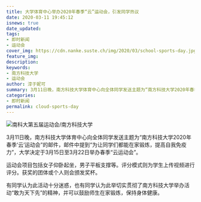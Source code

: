 ```yaml
---
title: 大学体育中心举办2020年春季“云”运动会，引发同学热议
date: 2020-03-11 19:45:12
isnews: true
date_updated:
tags:
- 即时新闻
- 运动会
cover_img: https://cdn.nanke.suste.ch/img/2020/03/school-sports-day.jpg
feature_img:
description:
keywords:
- 南方科技大学
- 运动会
author: 淳于妮可
summary: 3月11日晚，南方科技大学体育中心向全体同学发送主题为“南方科技大学2020年春季‘云’运动会”的邮件。
categories:
- 即时新闻
permalink: cloud-sports-day
---
```

![南科大第五届运动会/南方科技大学](https://cdn.nanke.suste.ch/img/2020/03/school-sports-day.jpg)

3月11日晚，南方科技大学体育中心向全体同学发送主题为“南方科技大学2020年春季‘云’运动会”的邮件，邮件中提到“为让同学们都能在家锻炼，提高自我免疫力”，大学决定于3月15日至3月22日举办春季“云运动会”。

运动会项目包括女子仰卧起坐，男子平板支撑等。评分模式则为学生上传视频进行评分。获奖的团体或个人则会颁发奖杯。

有同学认为此活动十分迷惑，也有同学认为此举切实贯彻了南方科技大学举办活动“敢为天下先”的精神，并可以鼓励师生在家锻炼，保持身体健康。
